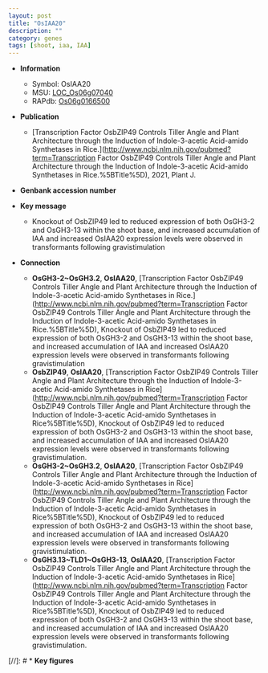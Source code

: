 ```yaml
---
layout: post
title: "OsIAA20"
description: ""
category: genes
tags: [shoot, iaa, IAA]
---
```


* **Information**  
    + Symbol: OsIAA20  
    + MSU: [LOC_Os06g07040](http://rice.uga.edu/cgi-bin/ORF_infopage.cgi?orf=LOC_Os06g07040)  
    + RAPdb: [Os06g0166500](http://rapdb.dna.affrc.go.jp/viewer/gbrowse_details/irgsp1?name=Os06g0166500)  

* **Publication**  
    + [Transcription Factor OsbZIP49 Controls Tiller Angle and Plant Architecture through the Induction of Indole-3-acetic Acid-amido Synthetases in Rice.](http://www.ncbi.nlm.nih.gov/pubmed?term=Transcription Factor OsbZIP49 Controls Tiller Angle and Plant Architecture through the Induction of Indole-3-acetic Acid-amido Synthetases in Rice.%5BTitle%5D), 2021, Plant J.

* **Genbank accession number**  

* **Key message**  
    + Knockout of OsbZIP49 led to reduced expression of both OsGH3-2 and OsGH3-13 within the shoot base, and increased accumulation of IAA and increased OsIAA20 expression levels were observed in transformants following gravistimulation

* **Connection**  
    + __OsGH3-2~OsGH3.2__, __OsIAA20__, [Transcription Factor OsbZIP49 Controls Tiller Angle and Plant Architecture through the Induction of Indole-3-acetic Acid-amido Synthetases in Rice.](http://www.ncbi.nlm.nih.gov/pubmed?term=Transcription Factor OsbZIP49 Controls Tiller Angle and Plant Architecture through the Induction of Indole-3-acetic Acid-amido Synthetases in Rice.%5BTitle%5D),  Knockout of OsbZIP49 led to reduced expression of both OsGH3-2 and OsGH3-13 within the shoot base, and increased accumulation of IAA and increased OsIAA20 expression levels were observed in transformants following gravistimulation
    + __OsbZIP49__, __OsIAA20__, [Transcription Factor OsbZIP49 Controls Tiller Angle and Plant Architecture through the Induction of Indole-3-acetic Acid-amido Synthetases in Rice](http://www.ncbi.nlm.nih.gov/pubmed?term=Transcription Factor OsbZIP49 Controls Tiller Angle and Plant Architecture through the Induction of Indole-3-acetic Acid-amido Synthetases in Rice%5BTitle%5D), Knockout of OsbZIP49 led to reduced expression of both OsGH3-2 and OsGH3-13 within the shoot base, and increased accumulation of IAA and increased OsIAA20 expression levels were observed in transformants following gravistimulation.
    + __OsGH3-2~OsGH3.2__, __OsIAA20__, [Transcription Factor OsbZIP49 Controls Tiller Angle and Plant Architecture through the Induction of Indole-3-acetic Acid-amido Synthetases in Rice](http://www.ncbi.nlm.nih.gov/pubmed?term=Transcription Factor OsbZIP49 Controls Tiller Angle and Plant Architecture through the Induction of Indole-3-acetic Acid-amido Synthetases in Rice%5BTitle%5D), Knockout of OsbZIP49 led to reduced expression of both OsGH3-2 and OsGH3-13 within the shoot base, and increased accumulation of IAA and increased OsIAA20 expression levels were observed in transformants following gravistimulation.
    + __OsGH3.13~TLD1~OsGH3-13__, __OsIAA20__, [Transcription Factor OsbZIP49 Controls Tiller Angle and Plant Architecture through the Induction of Indole-3-acetic Acid-amido Synthetases in Rice](http://www.ncbi.nlm.nih.gov/pubmed?term=Transcription Factor OsbZIP49 Controls Tiller Angle and Plant Architecture through the Induction of Indole-3-acetic Acid-amido Synthetases in Rice%5BTitle%5D), Knockout of OsbZIP49 led to reduced expression of both OsGH3-2 and OsGH3-13 within the shoot base, and increased accumulation of IAA and increased OsIAA20 expression levels were observed in transformants following gravistimulation.

[//]: # * **Key figures**  


